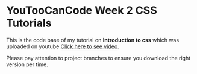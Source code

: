 # YouTooCanCode Week 2 CSS Tutorials
This is the code base of my tutorial on **Introduction to css** which was uploaded on youtube [Click here to see video](https://www.youtube.com/watch?v=RkiL-1Qwleg&list=PLZ9wMspqPtaF2zmBxyCDpear_qP4RTA0c).

Please pay attention to project branches to ensure you download the right version per time.
